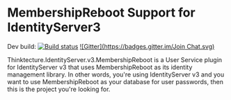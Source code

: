 # MembershipReboot Support for IdentityServer3 #

Dev build: [![Build status](https://ci.appveyor.com/api/projects/status/m7b5v6d7l4q0kl3u?svg=true)](https://ci.appveyor.com/project/leastprivilege/thinktecture-identityserver-v3-membershipreboot)
[![Gitter](https://badges.gitter.im/Join Chat.svg)](https://gitter.im/IdentityServer/Thinktecture.IdentityServer3?utm_source=badge&utm_medium=badge&utm_campaign=pr-badge&utm_content=badge)

Thinktecture.IdentityServer.v3.MembershipReboot is a User Service plugin for IdentityServer v3 that uses MembershipReboot as its identity management library. In other words, you're using IdentityServer v3 and you want to use MembershipReboot as your database for user passwords, then this is the project you're looking for.

